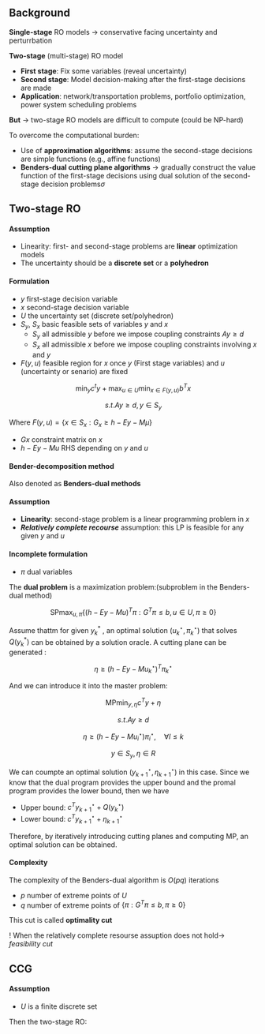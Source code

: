 ## Background 

**Single-stage** RO models -> conservative facing uncertainty and perturrbation

**Two-stage** (multi-stage) RO model 

- **First stage**: Fix some variables (reveal uncertainty)
- **Second stage**: Model decision-making after the first-stage decisions are made
- **Application**: network/transportation problems, portfolio optimization, power system scheduling problems

**But** -> two-stage RO models are difficult to compute (could be NP-hard)

To overcome the computational burden:

- Use of **approximation algorithms**: assume the second-stage decisions are simple functions (e.g., affine functions)
- **Benders-dual cutting plane algorithms** -> gradually construct the value function of the first-stage decisions using dual solution of the second-stage decision problems$\sigma$

## Two-stage RO

#### Assumption 

- Linearity: first- and second-stage problems are **linear** optimization models
- The uncertainty should be a **discrete set** or a **polyhedron** 

#### Formulation

- $y$ first-stage decision variable
- $x$ second-stage decision variable
- $U$ the uncertainty set (discrete set/polyhedron)
- $S_y$, $S_x$  basic feasible sets of variables $y$ and $x$ 
  - $S_y$ all admissible $y$ before we impose coupling constraints $Ay\geq d$ 
  - $S_x$ all admissible $x$ before we impose coupling constraints involving $x$ and $y$ 
- $F(y,u)$ feasible region for $x$ once $y$ (First stage variables) and $u$  (uncertainty or senario) are fixed

$$\min_y c^ty +\max_{u\in U} \min_{x\in F(y,u)}b^Tx$$ 

$$s.t. Ay\geq d, y\in S_y$$

Where $F(y,u) =\{x\in S_x: G_x \geq h -Ey-M\mu\}$ 

- $Gx$ constraint matrix on $x$
- $h-Ey-Mu$ RHS depending on $y$ and $u$ 

#### Bender-decomposition method 

Also denoted as **Benders-dual methods** 

#### Assumption 

- **Linearity**: second-stage problem is a linear programming problem in $x$ 
- ***Relatively complete recourse*** assumption: this LP is feasible for any given $y$ and $u$ 

#### Incomplete formulation 

- $\pi$ dual variables

The **dual problem** is a maximization problem:(subproblem in the Benders-dual method)

$$\text{SP}\max_{u,\pi}\{(h-Ey-Mu)^T\pi:G^T\pi\leq b, u\in U, \pi \geq 0\}$$ 

Assume thattm for given $y_k^*$ , an optimal solution $(u^{\star}_k ,\pi^{\star}_k)$ that solves $Q(y^*_k)$ can be obtained by a solution oracle. A cutting plane can be generated :

$$\eta\geq(h-Ey-Mu^{\star}_k)^T\pi^{\star}_k$$  

And we can introduce it into the master problem:

$$\text{MP}\min_{y, \eta} c^Ty+\eta$$

$$s.t. Ay\geq d$$

$$\eta \geq (h-Ey-Mu^{\star}_i)\pi^{\star}_i, \quad \forall l \leq k$$

$$y \in S_y, \eta \in R$$

We can coumpte an optimal solution $(y^{\star}_{k+1},\eta^{\star}_{k+1})$ in this case. Since we know that the dual program provides the upper bound and the promal program provides the lower bound, then  we have

- Upper bound: $c^Ty^{\star}_{k+1}+Q(y^{\star}_k)$ 
- Lower bound: $c^Ty^{\star}_{k+1} +\eta^{\star}_{k+1}$ 

Therefore, by iteratively introducing cutting planes and computing $\text{MP}$, an optimal solution can be obtained.

#### Complexity 

The complexity of the Benders-dual algorithm is $O(pq)$ iterations 

- $p$ number of extreme points of $U$ 
- $q$ number of extreme points of $\{\pi: G^T\pi \leq b, \pi\geq0\}$

This cut is called **optimality cut** 

! When the relatively complete resourse assuption does not hold-> *feasibility cut* 

## CCG 

#### Assumption

- $U$ is a finite discrete set

Then the two-stage RO:

